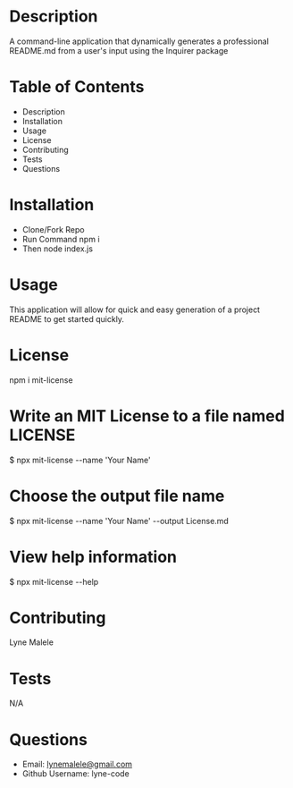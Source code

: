 # Description
A command-line application that dynamically generates a professional README.md from a user's input using the Inquirer package 

# Table of Contents
  * Description
  * Installation
  * Usage
  * License
  * Contributing
  * Tests
  * Questions
  
 # Installation
   * Clone/Fork Repo
   * Run Command npm i
   * Then node index.js
 
 # Usage
   This application will allow for quick and easy generation of a project README to get started quickly.
 
 # License
  npm i mit-license
  # Write an MIT License to a file named LICENSE 
$ npx mit-license --name 'Your Name'
 
# Choose the output file name 
$ npx mit-license --name 'Your Name' --output License.md
 
# View help information 
$ npx mit-license --help
 
 # Contributing
   Lyne Malele
 
 # Tests
   N/A
 
 # Questions
   * Email: lynemalele@gmail.com
   * Github Username: lyne-code

